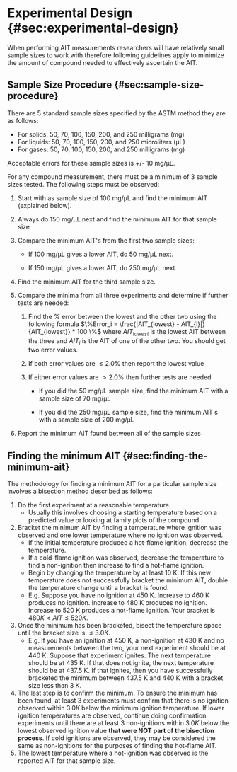 # Experimental Design {#sec:experimental-design}

When performing AIT measurements researchers will have relatively small sample sizes to work with therefore following guidelines apply to minimize the amount of compound needed to effectively ascertain the AIT.

## Sample Size Procedure {#sec:sample-size-procedure}

There are 5 standard sample sizes specified by the ASTM method they are as follows:

- For solids: 50, 70, 100, 150, 200, and 250 milligrams (mg) 
- For liquids: 50, 70, 100, 150, 200, and 250 microliters (&#956;L)
- For gases: 50, 70, 100, 150, 200, and 250 milligrams (mg)

Acceptable errors for these sample sizes is +/- 10 mg/&#956;L. 

For any compound measurement, there must be a minimum of 3 sample sizes tested. The following steps must be observed:

1. Start with as sample size of 100 mg/&#956;L and find the minimum AIT (explained below).

1. Always do 150 mg/&#956;L next and find the minimum AIT for that sample size

1. Compare the minimum AIT's from the first two sample sizes:

   - If 100 mg/&#956;L gives a lower AIT, do 50 mg/&#956;L next.

   - If 150  mg/&#956;L gives a lower AIT, do 250 mg/&#956;L next.

1. Find the minimum AIT for the third sample size.

1. Compare the minima from all three experiments and determine if further tests are needed:

   1. Find the % error between the lowest and the other two using the following formula $\%Error_i = \frac{|AIT_{lowest} - AIT_{i}|}{AIT_{lowest}} * 100 \%$ where $AIT_{lowest}$ is the lowest AIT between the three and $AIT_i$ is the AIT of one of the other two. You should get two error values. 

   1. If both error values are $\leq 2.0\%$ then report the lowest value

   1. If either error values are $> 2.0\%$ then further tests are needed

      - If you did the 50 mg/&#956;L sample size, find the minimum AIT with a sample size of 70 mg/&#956;L

      - If you did the 250 mg/&#956;L sample size, find the minimum AIT s with a sample size of 200 mg/&#956;L

1. Report the minimum AIT found between all of the sample sizes

## Finding the minimum AIT {#sec:finding-the-minimum-ait}

The methodology for finding a minimum AIT for a particular sample size involves a bisection method described as follows:

1. Do the first experiment at a reasonable temperature. 
   - Usually this involves choosing a starting temperature based on a predicted value or looking at family plots of the compound. 
1. Bracket the minimum AIT by finding a temperature where ignition was observed and one lower temperature where no ignition was observed.
   - If the initial temperature produced a hot-flame ignition, decrease the temperature.
   - If a cold-flame ignition was observed, decrease the temperature to find a non-ignition then increase to find a hot-flame ignition.
   - Begin by changing the temperature by at least 10 K. If this new temperature does not successfully bracket the minimum AIT, double the temperature change until a bracket is found.
   - E.g. Suppose you have no ignition at 450 K. Increase to 460 K produces no ignition. Increase to 480 K produces no ignition. Increase to 520 K produces a hot-flame ignition. Your bracket is $480 K < AIT \leq 520 K$.
1. Once the minimum has been bracketed, bisect the temperature space until the bracket size is $\leq 3.0K$.
   - E.g. if you have an ignition at 450 K, a non-ignition at 430 K and no measurements between the two, your next experiment should be at 440 K. Suppose that experiment ignites. The next temperature should be at 435 K. If that does not ignite, the next temperature should be  at 437.5 K. If that ignites, then you have successfully bracketed the minimum between 437.5 K and 440 K with a bracket size less than 3 K.
1. The last step is to confirm the minimum. To ensure the minimum has been found, at least 3 experiments must confirm that there is no ignition observed within $3.0 K$ below the minimum ignition temperature. If lower ignition temperatures are observed, continue doing confirmation experiments until there are at least 3 non-ignitions within $3.0K$ below the lowest observed ignition value **that were NOT part of the bisection process**.  If cold ignitions are observed, they may be considered the same as non-ignitions for the purposes of finding the hot-flame AIT.
1. The lowest temperature where a hot-ignition was observed is the reported AIT for that sample size.





